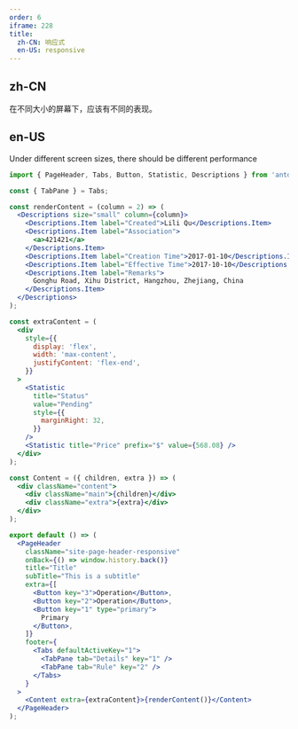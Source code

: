 ```yaml
---
order: 6
iframe: 228
title:
  zh-CN: 响应式
  en-US: responsive
---
```


## zh-CN

在不同大小的屏幕下，应该有不同的表现。

## en-US

Under different screen sizes, there should be different performance

```jsx
import { PageHeader, Tabs, Button, Statistic, Descriptions } from 'antd';

const { TabPane } = Tabs;

const renderContent = (column = 2) => (
  <Descriptions size="small" column={column}>
    <Descriptions.Item label="Created">Lili Qu</Descriptions.Item>
    <Descriptions.Item label="Association">
      <a>421421</a>
    </Descriptions.Item>
    <Descriptions.Item label="Creation Time">2017-01-10</Descriptions.Item>
    <Descriptions.Item label="Effective Time">2017-10-10</Descriptions.Item>
    <Descriptions.Item label="Remarks">
      Gonghu Road, Xihu District, Hangzhou, Zhejiang, China
    </Descriptions.Item>
  </Descriptions>
);

const extraContent = (
  <div
    style={{
      display: 'flex',
      width: 'max-content',
      justifyContent: 'flex-end',
    }}
  >
    <Statistic
      title="Status"
      value="Pending"
      style={{
        marginRight: 32,
      }}
    />
    <Statistic title="Price" prefix="$" value={568.08} />
  </div>
);

const Content = ({ children, extra }) => (
  <div className="content">
    <div className="main">{children}</div>
    <div className="extra">{extra}</div>
  </div>
);

export default () => (
  <PageHeader
    className="site-page-header-responsive"
    onBack={() => window.history.back()}
    title="Title"
    subTitle="This is a subtitle"
    extra={[
      <Button key="3">Operation</Button>,
      <Button key="2">Operation</Button>,
      <Button key="1" type="primary">
        Primary
      </Button>,
    ]}
    footer={
      <Tabs defaultActiveKey="1">
        <TabPane tab="Details" key="1" />
        <TabPane tab="Rule" key="2" />
      </Tabs>
    }
  >
    <Content extra={extraContent}>{renderContent()}</Content>
  </PageHeader>
);
```

<style>
tr:last-child td {
  padding-bottom: 0;
}
.ant-statistic-content {
  font-size: 20px;
  line-height: 28px;
}
#components-page-header-demo-responsive .content {
  display: flex;
}
@media (max-width: 576px) {
  #components-page-header-demo-responsive .content {
    display: block;
  }

  #components-page-header-demo-responsive .main {
    width: 100%;
    margin-bottom: 12px;
  }

  #components-page-header-demo-responsive .extra {
    width: 100%;
    margin-left: 0;
    text-align: left;
  }
}
</style>
